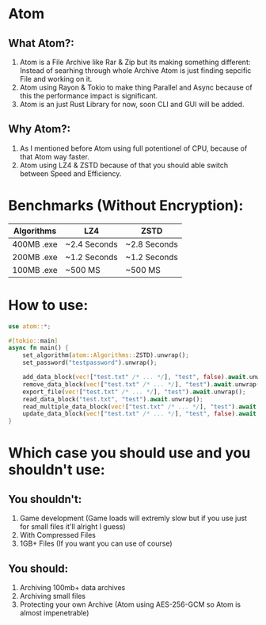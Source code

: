 # Atom

## What Atom?:
1. Atom is a File Archive like Rar & Zip but its making something different: Instead of searhing through whole Archive Atom is just finding sepcific File and working on it.
2. Atom using Rayon & Tokio to make thing Parallel and Async because of this the performance impact is significant.
3. Atom is an just Rust Library for now, soon CLI and GUI will be added.

## Why Atom?:
1. As I mentioned before Atom using full potentionel of CPU, because of that Atom way faster.
2. Atom using LZ4 & ZSTD because of that you should able switch between Speed and Efficiency.

# Benchmarks (Without Encryption):
| Algorithms | LZ4          | ZSTD         |
|------------|--------------|--------------|
| 400MB .exe | ~2.4 Seconds | ~2.8 Seconds |
| 200MB .exe | ~1.2 Seconds | ~1.2 Seconds |
| 100MB .exe | ~500 MS      | ~500 MS      |

# How to use:
```rust
use atom::*;

#[tokio::main]
async fn main() {
    set_algorithm(atom::Algorithms::ZSTD).unwrap();
    set_password("testpassword").unwrap();

    add_data_block(vec!["test.txt" /* ... */], "test", false).await.unwrap();
    remove_data_block(vec!["test.txt" /* ... */], "test").await.unwrap();
    export_file(vec!["test.txt" /* ... */], "test").await.unwrap();
    read_data_block("test.txt", "test").await.unwrap();
    read_multiple_data_block(vec!["test.txt" /* ... */], "test").await.unwrap();
    update_data_block(vec!["test.txt" /* ... */], "test", false).await.unwrap();
}

```

# Which case you should use and you shouldn't use:

## You shouldn't:
1. Game development (Game loads will extremly slow but if you use just for small files it'll alright I guess)
2. With Compressed Files
3. 1GB+ Files (If you want you can use of course)

## You should:
1. Archiving 100mb+ data archives
2. Archiving small files
3. Protecting your own Archive (Atom using AES-256-GCM so Atom is almost impenetrable)

